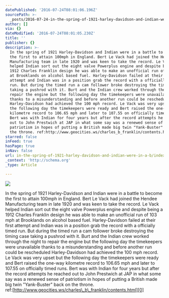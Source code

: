 ```yaml
---
datePublished: '2016-07-24T08:01:06.196Z'
sourcePath: >-
  _posts/2016-07-24-in-the-spring-of-1921-harley-davidson-and-indian-were-in-a-b.md
author: []
via: {}
dateModified: '2016-07-24T08:01:05.230Z'
title: ''
publisher: {}
description: >-
  In the spring of 1921 Harley-Davidson and Indian were in a battle to become
  the first to attain 100mph in England. Bert Le Vack had joined the Hendee
  Manufacturing team in late 1920 and was keen to take the record. Le Vack
  helped Indian sort out the eight valve Powerplus engine and despite being a
  1912 Charles Franklin design he was able to make an unofficial run of 103 mph
  at Brooklands on alcohol based fuel. Harley-Davidson failed at their first
  attempt and Indian was in a position grab the record with a officially timed
  run. But during the timed run a cam follower broke destroying the timing case
  taking a pushrod with it. Burt and the Indian crew worked through the night to
  repair the engine but the following day the timekeepers were unavailable
  thanks to a misunderstanding and before another run could be rescheduled
  Harley-Davidson had achieved the 100 mph record. Le Vack was very upset but
  the following day the timekeepers were ready and Bert raised the one-way
  kilometre record to 106.65 mph and later to 107.55 on officially timed runs.
  Bert was with Indian for four years but after the record attempts he reached
  out to John Prestwich at JAP in what some say was a renewed sense of
  patriotism in hopes of putting a British made big twin "Yank-Buster" back on
  the throne. ref:http://www.geocities.ws/charles_b_franklin/contents.html
starred: false
inFeed: true
hasPage: true
inNav: false
url: in-the-spring-of-1921-harley-davidson-and-indian-were-in-a-b/index.html
_context: 'http://schema.org'
_type: Article

---
```

![](https://the-grid-user-content.s3-us-west-2.amazonaws.com/6de3136d-2aac-44db-ab5d-71221ae3cfb7.jpg)

In the spring of 1921 Harley-Davidson and Indian were in a battle to become the first to attain 100mph in England. Bert Le Vack had joined the Hendee Manufacturing team in late 1920 and was keen to take the record. Le Vack helped Indian sort out the eight valve Powerplus engine and despite being a 1912 Charles Franklin design he was able to make an unofficial run of 103 mph at Brooklands on alcohol based fuel. Harley-Davidson failed at their first attempt and Indian was in a position grab the record with a officially timed run. But during the timed run a cam follower broke destroying the timing case taking a pushrod with it. Burt and the Indian crew worked through the night to repair the engine but the following day the timekeepers were unavailable thanks to a misunderstanding and before another run could be rescheduled Harley-Davidson had achieved the 100 mph record. Le Vack was very upset but the following day the timekeepers were ready and Bert raised the one-way kilometre record to 106.65 mph and later to 107.55 on officially timed runs. Bert was with Indian for four years but after the record attempts he reached out to John Prestwich at JAP in what some say was a renewed sense of patriotism in hopes of putting a British made big twin "Yank-Buster" back on the throne.  
ref:[http://www.geocities.ws/charles\_b\_franklin/contents.html][0]

[0]: http://www.geocities.ws/charles_b_franklin/contents.html